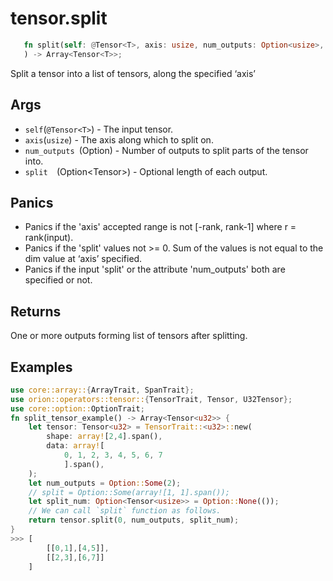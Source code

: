 # tensor.split

```rust 
   fn split(self: @Tensor<T>, axis: usize, num_outputs: Option<usize>, split: Option<Tensor<usize>>
   ) -> Array<Tensor<T>>;
```

Split a tensor into a list of tensors, along the specified ‘axis’

## Args
* `self`(`@Tensor<T>`) - The input tensor.
* `axis`(`usize`) - The axis along which to split on.
* `num_outputs `(Option<usize>) - Number of outputs to split parts of the tensor into. 
* `split  `(Option<Tensor<usize>>) - Optional length of each output.

## Panics

* Panics if the 'axis' accepted range is not [-rank, rank-1] where r = rank(input).
* Panics if the 'split' values not >= 0. Sum of the values is not equal to the dim value at ‘axis’ specified.
* Panics if the input 'split' or the attribute 'num_outputs' both are specified or not.

## Returns

One or more outputs forming list of tensors after splitting.

## Examples

```rust
use core::array::{ArrayTrait, SpanTrait};
use orion::operators::tensor::{TensorTrait, Tensor, U32Tensor};
use core::option::OptionTrait;
fn split_tensor_example() -> Array<Tensor<u32>> {
    let tensor: Tensor<u32> = TensorTrait::<u32>::new(
        shape: array![2,4].span(), 
        data: array![
            0, 1, 2, 3, 4, 5, 6, 7
            ].span(),
    );
    let num_outputs = Option::Some(2);
    // split = Option::Some(array![1, 1].span());
    let split_num: Option<Tensor<usize>> = Option::None(());
    // We can call `split` function as follows.
    return tensor.split(0, num_outputs, split_num);
}
>>> [
        [[0,1],[4,5]],
        [[2,3],[6,7]]
    ]
```
